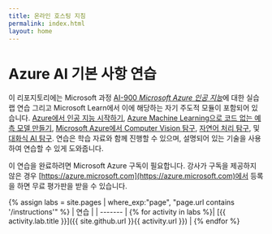 ```yaml
---
title: 온라인 호스팅 지침
permalink: index.html
layout: home
---
```


# Azure AI 기본 사항 연습

이 리포지토리에는 Microsoft 과정 [AI-900 *Microsoft Azure 인공 지능*](https://docs.microsoft.com/ko-kr/learn/certifications/courses/ai-900t00)에 대한 실습 랩 연습 그리고 Microsoft Learn에서 이에 해당하는 자기 주도적 모듈이 포함되어 있습니다. [Azure에서 인공 지능 시작하기](https://docs.microsoft.com/learn/paths/get-started-with-artificial-intelligence-on-azure/), [Azure Machine Learning으로 코드 없는 예측 모델 만들기](https://docs.microsoft.com/ko-kr/learn/paths/create-no-code-predictive-models-azure-machine-learning/), [Microsoft Azure에서 Computer Vision 탐구](https://docs.microsoft.com/learn/paths/explore-computer-vision-microsoft-azure/), [자연어 처리 탐구](https://docs.microsoft.com/learn/paths/explore-natural-language-processing/), 및 [대화식 AI 탐구](https://docs.microsoft.com/learn/paths/explore-conversational-ai/). 연습은 학습 자료와 함께 진행할 수 있으며, 설명되어 있는 기술을 사용하여 연습할 수 있게 도와줍니다. 

이 연습을 완료하려면 Microsoft Azure 구독이 필요합니다. 강사가 구독을 제공하지 않은 경우 [https://azure.microsoft.com](https://azure.microsoft.com)에서 등록을 하면 무료 평가판을 받을 수 있습니다.

{% assign labs = site.pages | where_exp:"page", "page.url contains '/instructions'" %}
| 연습 |
| ------- | 
{% for activity in labs  %}| [{{ activity.lab.title }}]({{ site.github.url }}{{ activity.url }}) |
{% endfor %}
